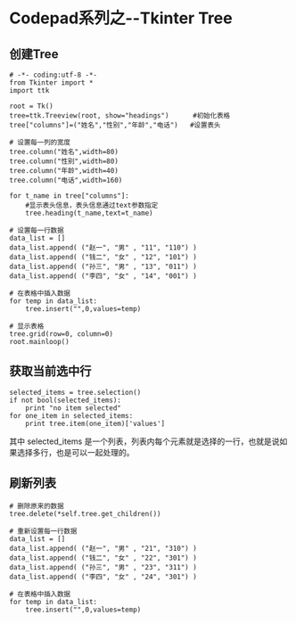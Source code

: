 Codepad系列之--Tkinter Tree
===

创建Tree
---

	# -*- coding:utf-8 -*-
	from Tkinter import *
	import ttk
	
	root = Tk()
	tree=ttk.Treeview(root, show="headings")      #初始化表格  
	tree["columns"]=("姓名","性别","年龄","电话")   #设置表头
	
	# 设置每一列的宽度
	tree.column("姓名",width=80)
	tree.column("性别",width=80) 
	tree.column("年龄",width=40) 
	tree.column("电话",width=160)
	
	for t_name in tree["columns"]:
	    #显示表头信息，表头信息通过text参数指定
	    tree.heading(t_name,text=t_name)
	
	# 设置每一行数据
	data_list = []
	data_list.append( ("赵一", "男" , "11", "110") )
	data_list.append( ("钱二", "女" , "12", "101") )
	data_list.append( ("孙三", "男" , "13", "011") )
	data_list.append( ("李四", "女" , "14", "001") )
	
	# 在表格中插入数据
	for temp in data_list:
	    tree.insert("",0,values=temp)
	    
	# 显示表格
	tree.grid(row=0, column=0)
	root.mainloop()

获取当前选中行
---

	selected_items = tree.selection() 
    if not bool(selected_items):
        print "no item selected"
    for one_item in selected_items:
        print tree.item(one_item)['values']

  其中 selected_items 是一个列表，列表内每个元素就是选择的一行，也就是说如果选择多行，也是可以一起处理的。

刷新列表
--

	# 删除原来的数据
	tree.delete(*self.tree.get_children())

	# 重新设置每一行数据
	data_list = []
	data_list.append( ("赵一", "男" , "21", "310") )
	data_list.append( ("钱二", "女" , "22", "301") )
	data_list.append( ("孙三", "男" , "23", "311") )
	data_list.append( ("李四", "女" , "24", "301") )

	# 在表格中插入数据
	for temp in data_list:
	    tree.insert("",0,values=temp)
	    
